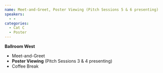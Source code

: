 ```yaml
---
name: Meet-and-Greet, Poster Viewing (Pitch Sessions 5 & 6 presenting)
speakers:
  - -
categories:
  - Cat C
  - Poster
---
```


**Ballroom West**

- Meet-and-Greet 
- **Poster Viewing** (Pitch Sessions 3 & 4 presenting) 
- Coffee Break 
